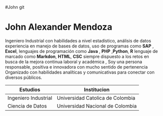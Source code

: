 #John
git 
# John Alexander Mendoza
Ingeniero Industrial con habilidades a nivel estadístico, análisis de datos experiencia en manejo de bases de datos, uso de programas como **SAP** , **Excel**, lenguajes de programación como **Java** , **PHP** ,**Python**, **R**  lenguaje de marcado como **Markdon**, **HTML**, **CSC** siempre dispuesto a los retos en busca de la mejora continua laboral y académica , Soy una persona responsable, positiva e innovadora con mucho sentido de pertenencia Organizado con habilidades analíticas y comunicativas para conectar con diversos públicos. 



| Estudios               | Institucion |
| ------                 | ------ |
| Ingeniero Industrial   | Universidad Catolica de Colombia |
| Ciencia de Datos       | Universidad Nacional de Colombia |
